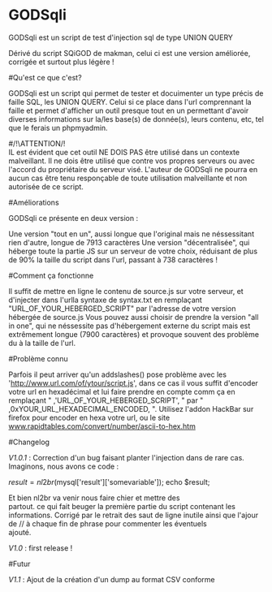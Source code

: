 # GODSqli
GODSqli est un script de test d'injection sql de type UNION QUERY

Dérivé du script SQiGOD de makman, celui ci est une version améliorée, corrigée et surtout plus légère !

#Qu'est ce que c'est?

GODSqli est un script qui permet de tester et docuimenter un type précis de faille SQL, les UNION QUERY.
Celui si ce place dans l'url comprennant la faille et permet d'afficher un outil presque tout en un permettant d'avoir diverses informations sur la/les base(s) de donnée(s), leurs contenu, etc, tel que le ferais un phpmyadmin.

#/!\ATTENTION/!\
IL est évident que cet outil NE DOIS PAS être utilisé dans un contexte malveillant. Il ne dois être utilisé que contre vos propres serveurs ou avec l'accord du propriétaire du serveur visé. L'auteur de GODSqli ne pourra en aucun cas être tenu responçable de toute utilisation malveillante et non autorisée de ce script.

#Améliorations 

GODSqli ce présente en deux version : 

  Une version "tout en un", aussi longue que l'original mais ne néssessitant rien d'autre, longue de 7913 caractères
  Une version "décentralisée", qui héberge toute la partie JS sur un serveur de votre choix, réduisant de plus de 90% la taille du script dans l'url, passant à 738 caractères !

#Comment ça fonctionne

Il suffit de mettre en ligne le contenu de source.js sur votre serveur, et d'injecter dans l'urlla syntaxe de syntax.txt en remplaçant "URL_OF_YOUR_HEBERGED_SCRIPT" par l'adresse de votre version hébergée de source.js
Vous pouvez aussi choisir de prendre la version "all in one", qui ne néssessite pas d'hébergement externe du script mais est extrêmement longue (7900 caractères) et provoque souvent des problème du à la taille de l'url.

#Problème connu

Parfois il peut arriver qu'un addslashes() pose problème avec les 'http://www.url.com/of/ytour/script.js', dans ce cas il vous suffit d'encoder votre url en hexadécimal et lui faire prendre en compte comm ça en remplaçant " ,'URL_OF_YOUR_HEBERGED_SCRIPT', " par " ,0xYOUR_URL_HEXADECIMAL_ENCODED, ".
Utilisez l'addon HackBar sur firefox pour encoder en hexa votre url, ou le site www.rapidtables.com/convert/number/ascii-to-hex.htm 

#Changelog

*V1.0.1* : Correction d'un bug faisant planter l'injection dans de rare cas. 
Imaginons, nous avons ce code : 

$result = nl2br($mysql['result']['somevariable']);
echo $result;

Et bien nl2br va venir nous faire chier et mettre des <br /> partout. ce qui fait beuger la première partie du script contenant les informations. Corrigé par le retrait des saut de ligne inutile ainsi que l'ajour de // à chaque fin de phrase pour commenter les éventuels <br /> ajouté.


*V1.0* : first release !

#Futur 

*V1.1* : 
Ajout de la création d'un dump au format CSV conforme
